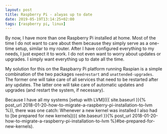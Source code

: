 ```yaml
---
layout: post
title: Raspberry Pi - alwyas up to date
date: 2019-05-19T13:14:25+02:00
tags: [raspberry pi, linux]
---
```


By now, I have more than one Raspberry Pi installed at home. Most of the time I do not want to care about them because they simply serve as a one-time setup, similar to my router. After I have configured everything to my needs, I just expect it to work. I do not even want to worry about updates or upgrades. I simply want everything up to date all the time.

My solution for this on the Raspbarry Pi platform running Raspian is a simple combination of the two packages `needrestart` and `unattended-upgrades`. The former one will take care of all services that need to be restarted after any updates. The latter one will take care of automatic updates and upgrades (and restart the system, if necessary).

Because I have all my systems [setup with LVM]({{ site.baseurl }}{% post_url 2018-01-20-how-to-migrate-a-raspberry-pi-installation-to-lvm %}), there was one catch: Whenever a new kernel was installed I also had to [be prepared for new kernels]({{ site.baseurl }}{% post_url 2018-01-20-how-to-migrate-a-raspberry-pi-installation-to-lvm %}#be-prepared-for-new-kernels).
